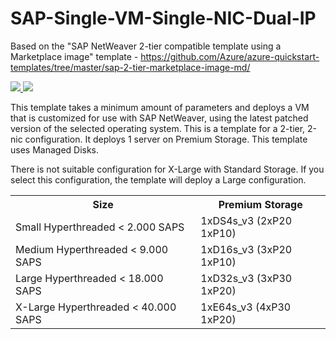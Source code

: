 # SAP-Single-VM-Single-NIC-Dual-IP

Based on the "SAP NetWeaver 2-tier compatible template using a Marketplace image" template - https://github.com/Azure/azure-quickstart-templates/tree/master/sap-2-tier-marketplace-image-md/

<a href="https://portal.azure.com/#create/Microsoft.Template/uri/https%3A%2F%2Fraw.githubusercontent.com%2Fsimonhutson%2FSAP-Single-VM-Single-NIC-Dual-IP%2Fmaster%2Fazuredeploy.json" target="_blank">
    <img src="http://azuredeploy.net/deploybutton.png"/>
</a>
<a href="http://armviz.io/#/?load=https%3A%2F%2Fraw.githubusercontent.com%2Fsimonhutson%2FSAP-Single-VM-Single-NIC-Dual-IP%2Fmaster%2Fazuredeploy.json" target="_blank">
    <img src="http://armviz.io/visualizebutton.png"/>
</a>

This template takes a minimum amount of parameters and deploys a VM that is customized for use with SAP NetWeaver, using the latest patched version of the selected operating system. 
This is a template for a 2-tier, 2-nic configuration. It deploys 1 server on Premium Storage.
This template uses Managed Disks.

There is not suitable configuration for X-Large with Standard Storage. If you select this configuration, the template will deploy a Large configuration.

<table>
	<tr>
		<th>Size</th>
		<th>Premium Storage</th>
	</tr>
	<tr>
		<td>Small Hyperthreaded < 2.000 SAPS</td>
		<td>1xDS4s_v3 (2xP20 1xP10)</td>
	</tr>
	<tr>
		<td>Medium Hyperthreaded < 9.000 SAPS</td>
		<td>1xD16s_v3 (3xP20 1xP10)</td>
	</tr>
	<tr>
		<td>Large Hyperthreaded < 18.000 SAPS</td>
		<td>1xD32s_v3 (3xP30 1xP20)</td>
	</tr>
	<tr>
		<td>X-Large Hyperthreaded < 40.000 SAPS</td>
		<td>1xE64s_v3 (4xP30 1xP20)</td>
	</tr>
</table>				
